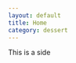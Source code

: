 ```yaml
---
layout: default
title: Home
category: dessert
---
```

This is a side

<!-- <div class="posts">
  <div class="post">
    <h1 class="post-title"></h1>

  </div>
</div> -->